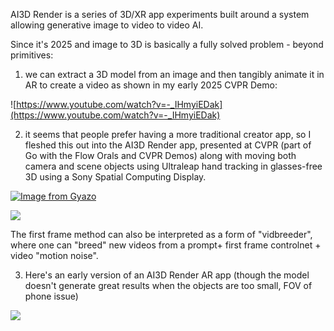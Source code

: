 AI3D Render is a series of 3D/XR app experiments built around a system allowing generative image to video to video AI. 

Since it's 2025 and image to 3D is basically a fully solved problem - beyond primitives:

1) we can extract a 3D model from an image and then tangibly animate it in AR to create a video as shown in my early 2025 CVPR Demo: 

![https://www.youtube.com/watch?v=-_IHmyiEDak](https://www.youtube.com/watch?v=-_IHmyiEDak)

2) it seems that people prefer having a more traditional creator app, so I fleshed this out into the AI3D Render app, presented at CVPR (part of Go with the Flow Orals and CVPR Demos) along with moving both camera and scene objects using Ultraleap hand tracking in glasses-free 3D using a Sony Spatial Computing Display. 

[![Image from Gyazo](https://i.gyazo.com/7cdc36a9ade230aa33a62cdc9da7b7fe.gif)](https://gyazo.com/7cdc36a9ade230aa33a62cdc9da7b7fe)

![](https://www.youtube.com/watch?v=wbkcvBow6vA)

The first frame method can also be interpreted as a form of "vidbreeder", where one can "breed" new videos from a prompt+ first frame controlnet + video "motion noise". 


3) Here's an early version of an AI3D Render AR app (though the model doesn't generate great results when the objects are too small, FOV of phone issue)

![](https://www.youtube.com/watch?v=JcorlEGGswk)
